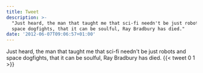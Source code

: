 ```yaml
---
title: Tweet
description: >-
  "Just heard, the man that taught me that sci-fi needn't be just robots and
  space dogfights, that it can be soulful, Ray Bradbury has died."
date: '2012-06-07T09:06:57+01:00'
---
```

Just heard, the man that taught me that sci-fi needn't be just robots and space dogfights, that it can be soulful, Ray Bradbury has died.
      {{< tweet 0 1 >}}
    

